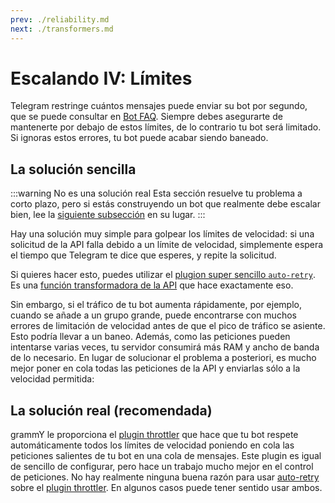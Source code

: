 ```yaml
---
prev: ./reliability.md
next: ./transformers.md
---
```


# Escalando IV: Límites

Telegram restringe cuántos mensajes puede enviar su bot por segundo, que se puede consultar en [Bot FAQ](https://core.telegram.org/bots/faq#my-bot-is-hitting-limits-how-do-i-avoid-this).
Siempre debes asegurarte de mantenerte por debajo de estos límites, de lo contrario tu bot será limitado.
Si ignoras estos errores, tu bot puede acabar siendo baneado.

## La solución sencilla

:::warning No es una solución real
Esta sección resuelve tu problema a corto plazo, pero si estás construyendo un bot que realmente debe escalar bien, lee la [siguiente subsección](#la-solucion-real-recomendada) en su lugar.
:::

Hay una solución muy simple para golpear los límites de velocidad: si una solicitud de la API falla debido a un límite de velocidad, simplemente espera el tiempo que Telegram te dice que esperes, y repite la solicitud.

Si quieres hacer esto, puedes utilizar el [plugion super sencillo `auto-retry`](../plugins/auto-retry.md).
Es una [función transformadora de la API](../advanced/transformers.md) que hace exactamente eso.

Sin embargo, si el tráfico de tu bot aumenta rápidamente, por ejemplo, cuando se añade a un grupo grande, puede encontrarse con muchos errores de limitación de velocidad antes de que el pico de tráfico se asiente.
Esto podría llevar a un baneo.
Además, como las peticiones pueden intentarse varias veces, tu servidor consumirá más RAM y ancho de banda de lo necesario.
En lugar de solucionar el problema a posteriori, es mucho mejor poner en cola todas las peticiones de la API y enviarlas sólo a la velocidad permitida:

## La solución real (recomendada)

grammY le proporciona el [plugin throttler](../plugins/transformer-throttler.md) que hace que tu bot respete automáticamente todos los límites de velocidad poniendo en cola las peticiones salientes de tu bot en una cola de mensajes.
Este plugin es igual de sencillo de configurar, pero hace un trabajo mucho mejor en el control de peticiones.
No hay realmente ninguna buena razón para usar [auto-retry](../plugins/auto-retry.md) sobre el [plugin throttler](../plugins/transformer-throttler.md).
En algunos casos puede tener sentido usar ambos.
